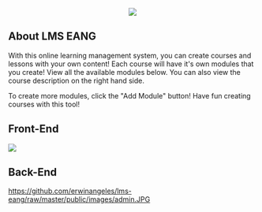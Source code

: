<p align="center"><img src="https://laravel.com/assets/img/components/logo-laravel.svg"></p>

## About LMS EANG
With this online learning management system, you can create courses and lessons with your own content! Each course will have it's own modules that you create! View all the available modules below. You can also view the course description on the right hand side.

To create more modules, click the "Add Module" button! Have fun creating courses with this tool!

## Front-End
<img src="https://github.com/erwinangeles/lms-eang/raw/master/public/images/screenshot.JPG"/>

## Back-End
https://github.com/erwinangeles/lms-eang/raw/master/public/images/admin.JPG
